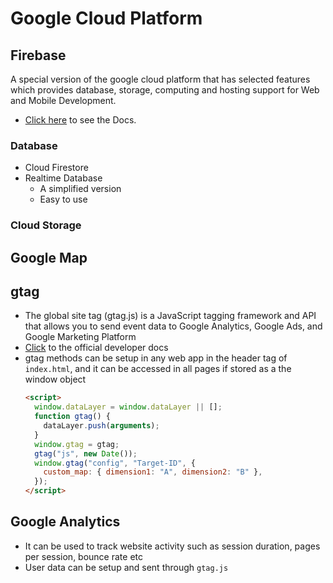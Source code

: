 # Google Cloud Platform

## Firebase

A special version of the google cloud platform that has selected features which provides database, storage, computing and hosting support for Web and Mobile Development.

- [Click here](https://firebase.google.com/docs/guides) to see the Docs.

### Database

- Cloud Firestore
- Realtime Database
  - A simplified version
  - Easy to use

### Cloud Storage

## Google Map

## gtag

- The global site tag (gtag.js) is a JavaScript tagging framework and API that allows you to send event data to Google Analytics, Google Ads, and Google Marketing Platform
- [Click](https://developers.google.com/analytics/devguides/collection/gtagjs) to the official developer docs
- gtag methods can be setup in any web app in the header tag of `index.html`, and it can be accessed in all pages if stored as a the window object
  ```html
  <script>
    window.dataLayer = window.dataLayer || [];
    function gtag() {
      dataLayer.push(arguments);
    }
    window.gtag = gtag;
    gtag("js", new Date());
    window.gtag("config", "Target-ID", {
      custom_map: { dimension1: "A", dimension2: "B" },
    });
  </script>
  ```

## Google Analytics

- It can be used to track website activity such as session duration, pages per session, bounce rate etc
- User data can be setup and sent through `gtag.js`
